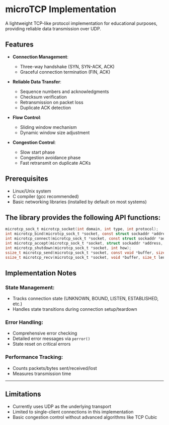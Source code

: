 # microTCP Implementation

A lightweight TCP-like protocol implementation for educational purposes, providing reliable data transmission over UDP.

## Features

- **Connection Management**:
  - Three-way handshake (SYN, SYN-ACK, ACK)
  - Graceful connection termination (FIN, ACK)
  
- **Reliable Data Transfer**:
  - Sequence numbers and acknowledgments
  - Checksum verification
  - Retransmission on packet loss
  - Duplicate ACK detection

- **Flow Control**:
  - Sliding window mechanism
  - Dynamic window size adjustment

- **Congestion Control**:
  - Slow start phase
  - Congestion avoidance phase
  - Fast retransmit on duplicate ACKs

## Prerequisites

- Linux/Unix system
- C compiler (gcc recommended)
- Basic networking libraries (installed by default on most systems)

## The library provides the following API functions:
```c
microtcp_sock_t microtcp_socket(int domain, int type, int protocol);
int microtcp_bind(microtcp_sock_t *socket, const struct sockaddr *address, socklen_t address_len);
int microtcp_connect(microtcp_sock_t *socket, const struct sockaddr *address, socklen_t address_len);
int microtcp_accept(microtcp_sock_t *socket, struct sockaddr *address, socklen_t address_len);
int microtcp_shutdown(microtcp_sock_t *socket, int how);
ssize_t microtcp_send(microtcp_sock_t *socket, const void *buffer, size_t length, int flags);
ssize_t microtcp_recv(microtcp_sock_t *socket, void *buffer, size_t length, int flags);
```
## Implementation Notes

### State Management:
- Tracks connection state (UNKNOWN, BOUND, LISTEN, ESTABLISHED, etc.)  
- Handles state transitions during connection setup/teardown  

### Error Handling:
- Comprehensive error checking  
- Detailed error messages via `perror()`  
- State reset on critical errors  

### Performance Tracking:
- Counts packets/bytes sent/received/lost  
- Measures transmission time  

---

## Limitations

- Currently uses UDP as the underlying transport  
- Limited to single-client connections in this implementation  
- Basic congestion control without advanced algorithms like TCP Cubic  

